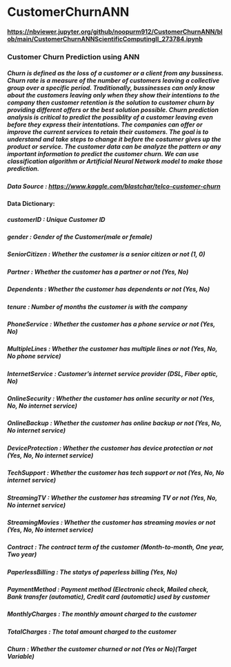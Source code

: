 # CustomerChurnANN

#### https://nbviewer.jupyter.org/github/noopurm912/CustomerChurnANN/blob/main/CustomerChurnANNScientificComputingII_273784.ipynb

### Customer Churn Prediction using ANN
##### Churn is defined as the loss of a customer or a client from any bussiness. Churn rate is a measure of the number of customers leaving a collective group over a specific period. Traditionally, bussinesses can only know about the customers leaving only when they show their intentions to the company then customer retention is the solution to customer churn by providing different offers or the best solution possible. Churn prediction analysis is critical to predict the possiblity of a customer leaving even before they express their intentations. The companies can offer or improve the current services to retain their customers. The goal is to understand and take steps to change it before the costumer gives up the product or service. The customer data can be analyze the pattern or any important information to predict the customer churn. We can use classification algorithm or Artificial Neural Network model to make those prediction.
##### Data Source : https://www.kaggle.com/blastchar/telco-customer-churn
#### Data Dictionary: 
##### customerID : Unique Customer ID
##### gender : Gender of the Customer(male or female)
##### SeniorCitizen : Whether the customer is a senior citizen or not (1, 0)
##### Partner : Whether the customer has a partner or not (Yes, No)
##### Dependents : Whether the customer has dependents or not (Yes, No)
##### tenure : Number of months the customer is with the company
##### PhoneService : Whether the customer has a phone service or not (Yes, No)
##### MultipleLines : Whether the customer has multiple lines or not (Yes, No, No phone service)
##### InternetService : Customer’s internet service provider (DSL, Fiber optic, No)
##### OnlineSecurity : Whether the customer has online security or not (Yes, No, No internet service)
##### OnlineBackup : Whether the customer has online backup or not (Yes, No, No internet service)
##### DeviceProtection : Whether the customer has device protection or not (Yes, No, No internet service)
##### TechSupport : Whether the customer has tech support or not (Yes, No, No internet service)
##### StreamingTV : Whether the customer has streaming TV or not (Yes, No, No internet service)
##### StreamingMovies : Whether the customer has streaming movies or not (Yes, No, No internet service)
##### Contract : The contract term of the customer (Month-to-month, One year, Two year)
##### PaperlessBilling : The statys of paperless billing (Yes, No)
##### PaymentMethod : Payment method (Electronic check, Mailed check, Bank transfer (automatic), Credit card (automatic) used by customer
##### MonthlyCharges : The monthly amount charged to the customer 
##### TotalCharges : The total amount charged to the customer
##### Churn : Whether the customer churned or not (Yes or No)(Target Variable)
